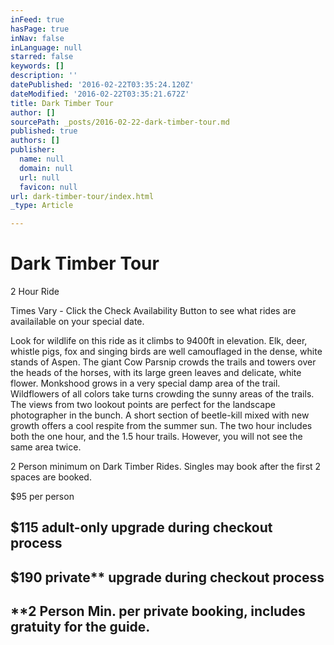 ```yaml
---
inFeed: true
hasPage: true
inNav: false
inLanguage: null
starred: false
keywords: []
description: ''
datePublished: '2016-02-22T03:35:24.120Z'
dateModified: '2016-02-22T03:35:21.672Z'
title: Dark Timber Tour
author: []
sourcePath: _posts/2016-02-22-dark-timber-tour.md
published: true
authors: []
publisher:
  name: null
  domain: null
  url: null
  favicon: null
url: dark-timber-tour/index.html
_type: Article

---
```

# Dark Timber Tour

2 Hour Ride

Times Vary - Click the Check Availability Button to see what rides are availailable on your special date.

Look for wildlife on this ride as it climbs to 9400ft in elevation. Elk, deer, whistle pigs, fox and singing birds are well camouflaged in the dense, white stands of Aspen. The giant Cow Parsnip crowds the trails and towers over the heads of the horses, with its large green leaves and delicate, white flower. Monkshood grows in a very special damp area of the trail. Wildflowers of all colors take turns crowding the sunny areas of the trails. The views from two lookout points are perfect for the landscape photographer in the bunch. A short section of beetle-kill mixed with new growth offers a cool respite from the summer sun. The two hour includes both the one hour, and the 1.5 hour trails. However, you will not see the same area twice.

2 Person minimum on Dark Timber Rides.  Singles may book after the first 2 spaces are booked.

$95 per person

## $115 adult-only  upgrade during checkout process

## $190 private\*\* upgrade during checkout process

## \*\*2 Person Min.  per private booking, includes gratuity for the guide.